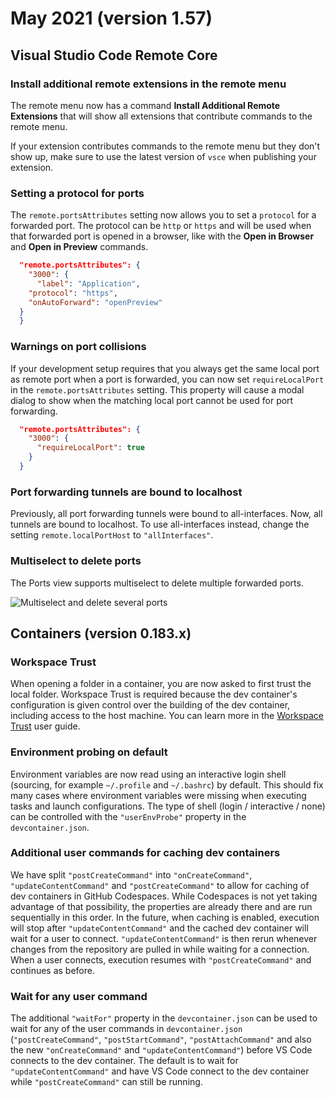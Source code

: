 # May 2021 (version 1.57)

## Visual Studio Code Remote Core

### Install additional remote extensions in the remote menu

The remote menu now has a command **Install Additional Remote Extensions** that will show all extensions that contribute commands to the remote menu.

If your extension contributes commands to the remote menu but they don't show up, make sure to use the latest version of `vsce` when publishing your extension.

### Setting a protocol for ports

The `remote.portsAttributes` setting now allows you to set a `protocol` for a forwarded port. The protocol can be `http` or `https` and will be used when that forwarded port is opened in a browser, like with the **Open in Browser** and **Open in Preview** commands.

```json
  "remote.portsAttributes": {
    "3000": {
      "label": "Application",
    "protocol": "https",
    "onAutoForward": "openPreview"
  }
  }
```

### Warnings on port collisions

If your development setup requires that you always get the same local port as remote port when a port is forwarded, you can now set `requireLocalPort` in the `remote.portsAttributes` setting. This property will cause a modal dialog to show when the matching local port cannot be used for port forwarding.

```json
  "remote.portsAttributes": {
    "3000": {
      "requireLocalPort": true
    }
  }
```

### Port forwarding tunnels are bound to localhost

Previously, all port forwarding tunnels were bound to all-interfaces. Now, all tunnels are bound to localhost. To use all-interfaces instead, change the setting `remote.localPortHost` to `"allInterfaces"`.

### Multiselect to delete ports

The Ports view supports multiselect to delete multiple forwarded ports.

![Multiselect and delete several ports](images/1_57/port-multi-delete.gif)

## Containers (version 0.183.x)

### Workspace Trust

When opening a folder in a container, you are now asked to first trust the local folder. Workspace Trust is required because the dev container's configuration is given control over the building of the dev container, including access to the host machine. You can learn more in the [Workspace Trust](https://code.visualstudio.com/docs/editor/workspace-trust) user guide.

### Environment probing on default

Environment variables are now read using an interactive login shell (sourcing, for example `~/.profile` and `~/.bashrc`) by default. This should fix many cases where environment variables were missing when executing tasks and launch configurations. The type of shell (login / interactive / none) can be controlled with the `"userEnvProbe"` property in the `devcontainer.json`.

### Additional user commands for caching dev containers

We have split `"postCreateCommand"` into `"onCreateCommand"`, `"updateContentCommand"` and `"postCreateCommand"` to allow for caching of dev containers in GitHub Codespaces. While Codespaces is not yet taking advantage of that possibility, the properties are already there and are run sequentially in this order. In the future, when caching is enabled, execution will stop after `"updateContentCommand"` and the cached dev container will wait for a user to connect. `"updateContentCommand"` is then rerun whenever changes from the repository are pulled in while waiting for a connection. When a user connects, execution resumes with `"postCreateCommand"` and continues as before.

### Wait for any user command

The additional `"waitFor"` property in the `devcontainer.json` can be used to wait for any of the user commands in `devcontainer.json` (`"postCreateCommand"`, `"postStartCommand"`, `"postAttachCommand"` and also the new `"onCreateCommand"` and `"updateContentCommand"`) before VS Code connects to the dev container. The default is to wait for `"updateContentCommand"` and have VS Code connect to the dev container while `"postCreateCommand"` can still be running.
